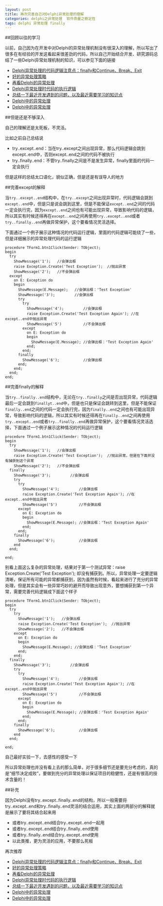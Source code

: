 ```yaml
---
layout: post
title: 再次完善自己对Delphi异常处理的理解
categories: delphi之异常处理  软件质量之稳定性 
tags: delphi 异常处理 finally
---
```


##回顾以往的学习

以前，自己因为在开发中对Delphi的异常处理机制没有很深入的理解，所以写出了很多在有经验的开发这看起来很差劲的代码，所以自己开始结合开发、研究源码总结了一些Delphi异常处理机制的知识，可以参见下面的链接

* [Delphi异常处理的代码逻辑注意点：finally和Continue、Break、Exit](http://www.xumenger.com/delphi-finally-break-continue-exit-20160202/)
* [好的异常处理策略](http://www.xumenger.com/delphi-except-20160128/)
* [再看Delphi的异常处理](http://www.xumenger.com/delphi-except-20160116/)
* [Delphi异常处理时代码的执行逻辑](http://www.xumenger.com/delphi-exception-20151201/)
* [总结一下最近开发遇到的问题，以及最近需要学习的知识点](http://www.xumenger.com/learn-plan-20151123/)
* [Delphi中的异常处理](http://www.xumenger.com/delphi-exception-20150428/)
* [Delphi中的异常处理](http://www.xumenger.com/delphi-exception/)

##但是还是不够深入

自己的理解还是太死板，不灵活。

比如之前自己总结说

* try..except..end：当在try..except之间出现异常，那么代码逻辑会跳到except..end中，否则except..end之间的代码不被执行
* try..finally..end：不管try..finally之间是不是发生异常，finally里面的代码一定会执行

但是这样的总结太口语化，貌似正确，但是还是有误导人的地方

##完善except的解释

当`try..except..end`结构中，在`try..except`之间出现异常时，代码逻辑会跳到`except..end`中，但是只是说会跳到这里，但是不能保证`except..end`之间的代码一定会执行完，因为`except..end`之间也有可能出现异常，导致影响代码的逻辑，所以其实有时候还得再在`except..end`之间再使用`try..except..end`或者`try..finally..end`再做异常保护，这个要看情况灵活选择。

下面通过一个例子展示这种情况的代码运行逻辑，里面的代码逻辑可能绕了一些，但是详细展示的异常处理代码的运行逻辑

```
procedure TForm1.btn1Click(Sender: TObject);
begin
  try
    ShowMessage('1');   //会弹出框
    raise Exception.Create('Test Exception');  //抛出异常
    ShowMessage('2');   //不会弹出框
  except
    on E: Exception do
    begin
      ShowMessage(E.Message);   //会弹出框：'Test Exception'
      ShowMessage('3');         //会弹出框
      try
        try
          ShowMessage('4');         //会弹出框
          raise Exception.Create('Test Exception Again'); //在except..end中抛出异常
          ShowMessage('5')          //不会弹出框
        except
          on E: Exception do
          begin
            ShowMessage(E.Message); //会弹出框：'Test Exception Again'
          end;
        end;
      finally
        ShowMessage('6');           //会弹出框
      end;
    end;
  end;
end;
```

##完善finally的解释

当`try..finally..end`结构中，无论在`try..finally`之间是否出现异常，代码逻辑最后一定会跳到`finallyt..end`中，但是也只是保证会跳转到这里，但是不能保证`finally..end`之间的代码一定会执行完，因为`finally..end`之间也有可能出现异常，导致影响代码的逻辑，所以其实有时候还得再在`finally..end`之间再使用`try..except..end`或者`try..finally..end`再做异常保护，这个要看情况灵活选择，下面通过一个例子展示这种情况的代码运行逻辑

```
procedure TForm1.btn1Click(Sender: TObject);
begin
  try
    ShowMessage('1');   //会弹出框
    raise Exception.Create('Test Exception');  //抛出异常，但是在下面并没有捕获到这个异常
    ShowMessage('2');   //不会弹出框
  finally
    ShowMessage('3');         //会弹出框
    try
      try
        ShowMessage('4');         //会弹出框
        raise Exception.Create('Test Exception Again'); //在except..end中抛出异常
        ShowMessage('5')          //不会弹出框
      except
        on E: Exception do
        begin
          ShowMessage(E.Message); //会弹出框：'Test Exception Again'
        end;
      end;
    finally
      ShowMessage('6');           //会弹出框
    end
  end;

end;
```

别看上面这么复杂的异常处理，结果对于第一个测试异常：raise Exception.Create('Test Exception'); 却没有捕获到。所以，异常处理一定要逻辑清晰，保证所有可能的异常都捕获到，因为虽然有时候，看起来进行了充分的异常处理，但是其实会有一些异常巧妙的避开而导致出现意外，要想捕获到第一个异常，需要完善代码逻辑成下面这个样子

```
procedure TForm1.btn1Click(Sender: TObject);
begin
  try
    try
      ShowMessage('1');   //会弹出框
      raise Exception.Create('Test Exception');  //抛出异常
      ShowMessage('2');   //不会弹出框
    except
      on E: Exception do
      begin
        ShowMessage(E.Message); //会弹出框：'Test Exception'
      end;
    end;
  finally
    ShowMessage('3');         //会弹出框
    try
      try
        ShowMessage('4');         //会弹出框
        raise Exception.Create('Test Exception Again'); //在except..end中抛出异常
        ShowMessage('5')          //不会弹出框
      except
        on E: Exception do
        begin
          ShowMessage(E.Message); //会弹出框：'Test Exception Again'
        end;
      end;
    finally
      ShowMessage('6');           //会弹出框
    end
  end;

end;
```

自己最好实验一下，去感性的感受一下

所以异常处理也并没有看上去的那么简单，对于很多细节还是要充分考虑的，真的是“细节决定成败”，要做到充分的异常处理以保证项目的稳健性，还是有很高的技术含量的！

##补充

因为Delphi没有try..except..finally..end的结构，所以一般需要将try..except..end和try..finally..end灵活的结合运用，其实上面的两部分的解释就是展示了要将其结合起来用

* 或者try..except..end结合try..except..end一起用
* 或者try..except..end结合try..finally..end使用
* 或者try..finally..end结合try..except..end使用
* 以此类推，更为灵活的应用，不要那么死板

再次推荐

* [Delphi异常处理的代码逻辑注意点：finally和Continue、Break、Exit](http://www.xumenger.com/delphi-finally-break-continue-exit-20160202/)
* [好的异常处理策略](http://www.xumenger.com/delphi-except-20160128/)
* [再看Delphi的异常处理](http://www.xumenger.com/delphi-except-20160116/)
* [Delphi异常处理时代码的执行逻辑](http://www.xumenger.com/delphi-exception-20151201/)
* [总结一下最近开发遇到的问题，以及最近需要学习的知识点](http://www.xumenger.com/learn-plan-20151123/)
* [Delphi中的异常处理](http://www.xumenger.com/delphi-exception-20150428/)
* [Delphi中的异常处理](http://www.xumenger.com/delphi-exception/)
